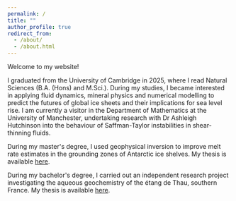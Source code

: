 ```yaml
---
permalink: /
title: ""
author_profile: true
redirect_from: 
  - /about/
  - /about.html
---
```


Welcome to my website! 

I graduated from the University of Cambridge in 2025, where I read Natural Sciences (B.A. (Hons) and M.Sci.). During my studies, I became interested in applying fluid dynamics, mineral physics and numerical modelling to predict the futures of global ice sheets and their implications for sea level rise. I am currently a visitor in the Department of Mathematics at the University of Manchester, undertaking research with Dr Ashleigh Hutchinson into the behaviour of Saffman-Taylor instabilities in shear-thinning fluids.

During my master's degree, I used geophysical inversion to improve melt rate estimates in the grounding zones of Antarctic ice shelves. My thesis is available <a href="/pdfs/Part_III_Dissertation_rjc213.pdf">here</a>.

During my bachelor's degree, I carried out an independent research project investigating the aqueous geochemistry of the étang de Thau, southern France. My thesis is available <a href="/pdfs/Part II Report Reefe Conley.pdf">here</a>.